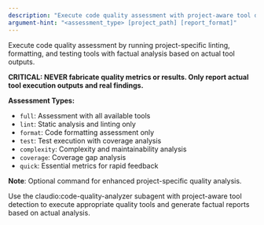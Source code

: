 ```yaml
---
description: "Execute code quality assessment with project-aware tool detection"
argument-hint: "<assessment_type> [project_path] [report_format]"
---
```


Execute code quality assessment by running project-specific linting, formatting, and testing tools with factual analysis based on actual tool outputs.

**CRITICAL: NEVER fabricate quality metrics or results. Only report actual tool execution outputs and real findings.**

**Assessment Types:**
- `full`: Assessment with all available tools
- `lint`: Static analysis and linting only
- `format`: Code formatting assessment only
- `test`: Test execution with coverage analysis
- `complexity`: Complexity and maintainability analysis
- `coverage`: Coverage gap analysis
- `quick`: Essential metrics for rapid feedback

**Note**: Optional command for enhanced project-specific quality analysis.

Use the claudio:code-quality-analyzer subagent with project-aware tool detection to execute appropriate quality tools and generate factual reports based on actual analysis.

